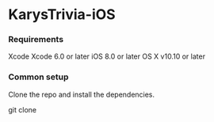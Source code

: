 # KarysTrivia-iOS


### Requirements

Xcode
Xcode 6.0 or later
iOS 8.0 or later
OS X v10.10 or later


### Common setup
Clone the repo and install the dependencies.

git clone 

